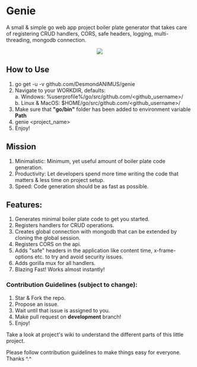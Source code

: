 # Genie
A small &amp; simple go web app project boiler plate generator that takes care of registering CRUD handlers, CORS, safe headers, logging, multi-threading, mongodb connection.

<p align="center">
  <img src="https://github.com/DesmondANIMUS/genie/blob/master/genie.png">
</p>

## How to Use
1. go get -u -v github.com/DesmondANIMUS/genie
2. Navigate to your WORKDIR, defaults: <br/>
  a. Windows: %userprofile%/go/src/github.com/<github_username>/ <br/>
  b. Linux & MacOS: $HOME/go/src/github.com/<github_username>/ <br/>
3. Make sure that **"go/bin"** folder has been added to environment variable **Path**
4. genie <project_name>
5. Enjoy!

## Mission
1. Minimalistic: Minimum, yet useful amount of boiler plate code generation.
2. Productivity: Let developers spend more time writing the code that matters &amp; less time on project setup.
3. Speed: Code generation should be as fast as possible.

## Features:
1. Generates minimal boiler plate code to get you started.
2. Registers handlers for CRUD operations.
3. Creates global connection with mongodb that can be extended by cloning the global session.
4. Registers CORS on the api.
5. Adds "safe" headers in the application like content time, x-frame-options etc. to try and avoid security issues.
6. Adds gorilla mux for all handlers.
7. Blazing Fast! Works almost instantly!

### Contribution Guidelines (subject to change):
1. Star & Fork the repo.
2. Propose an issue.
3. Wait until that issue is assigned to you.
4. Make pull request on **development** branch!
5. Enjoy!

Take a look at project's wiki to understand the different parts of this little project.

Please follow contribution guidelines to make things easy for everyone. Thanks ^.^
